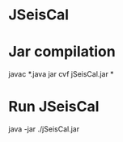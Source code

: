 # JSeisCal


# Jar compilation #
javac  *.java
jar cvf jSeisCal.jar *




# Run JSeisCal #
java -jar ./jSeisCal.jar
